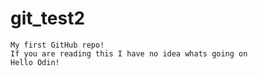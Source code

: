 # git_test2
    My first GitHub repo!
    If you are reading this I have no idea whats going on
    Hello Odin!